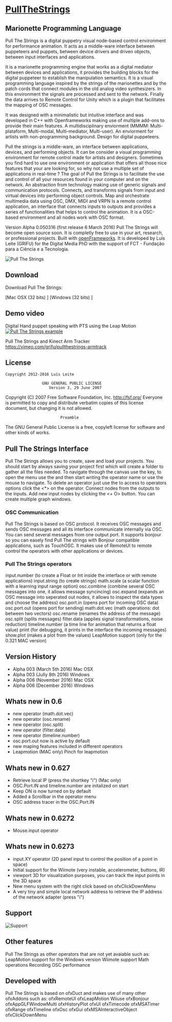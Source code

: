 # [PullTheStrings](http://www.virtualmarionette.grifu.com)

## Marionette Programming Language

Pull The Strings is a digital puppetry visual node-based control environment for performance animation.
It acts as a middle-ware interface between puppeteers and puppets, between device drivers and driven objects, between input interfaces and applications.

It is a marionette programming engine that works as a digital mediator between devices and applications, it provides the building blocks for the digital puppeteer to establish the manipulation semantics. It is a visual programming language inspired by the strings of the marionettes and by the patch cords that connect modules in the old analog video synthesizers. In this environment the signals are processed and sent to the network. Finally the data arrives to Remote Control for Unity which is a plugin that facilitates the mapping of OSC messages.

It was designed with a minimalistic but intuitive interface and was developed in C++ with Openframeworks making use of multiple add-ons to provide their main features. 
A multidisciplinary enviorment (MMMM:  Multi-plataform, Multi-modal, Multi-mediator, Multi-user).
An enviorment for artists with non-programming background. Design for digital puppeteers.


Pull the strings is a middle-ware, an interface between applications, devices, and performing objects. It can be consider a visual programming environment for remote control made for artists and designers.
Sometimes you find hard to use one environment or application that offers all those nice features that your are looking for, so why not use a multiple set of applications in real-time ?
The goal of Pull the Strings is to facilitate the use and control of all your resources found in your computer and on the network.
An abstraction from technology making use of generic signals and communication protocols.
Connects, and transforms signals from input and virtual devices into performing object controls. Map and orchestrate multimedia data using OSC, DMX, MIDI and VRPN
Is a remote control application, an interface that connects inputs to outputs and provides a series of functionalities that helps to control the animation. It is a OSC-based environment and all nodes work with OSC format.


Version Alpha 0.050316 (first release 6 March 2016)
Pull The Strings will become open source soon. It is completly free to use in your art, research, or professional projects.
Built with [openFrameworks](http://www.openframeworks.cc).
It is developed by Luís Leite (GRIFU) for the Digital Media PhD with the support of FCT - Fundação para a Ciência e a Tecnologia.


![Pull The Strings](http://www.grifu.com/vm/wp-content/uploads/2016/03/pull.jpg)


## Download

Download Pull The Strings: 

[Mac OSX (32 bits) ]
[Windows (32 bits) ]

## Demo video

Digital Hand puppet speaking with PTS using the Leap Motion
[![Pull The Strings example](https://i.vimeocdn.com/video/564533718_295x166.jpg)](https://vimeo.com/grifu/pts-talkinghead)


Pull The Strings and Kinect Arm Tracker
https://vimeo.com/grifu/pullthestrings-armtrack
## License

    Copyright 2012-2016 Luís Leite

                    GNU GENERAL PUBLIC LICENSE
                       Version 3, 29 June 2007

 Copyright (C) 2007 Free Software Foundation, Inc. <http://fsf.org/>
 Everyone is permitted to copy and distribute verbatim copies
 of this license document, but changing it is not allowed.

                            Preamble

  The GNU General Public License is a free, copyleft license for
software and other kinds of works.




## Pull The Strings Interface

Pull The Strings allows you to create, save and load your projects.
You should start by always saving your project first which will create a folder to gather all the files needed.
To navigate through the canvas use the <SPACE> key, to open the menu use the <TAB> and then start writing the operator name or use the mouse to navigate.
To delete an operator just use the <BACKSPACE> to access to operators options click the <*> on the operator.
Connect nodes from the outputs to the inputs. Add new input nodes by clicking the <+ O> button.
You can create multiple graph windows.


### OSC Communication
Pull The Strings is based on OSC protocol. It receives OSC messages and sends OSC messages and all its interface communicate internally via OSC.
You can send several messages from one output port.
It supports bonjour so you can easely find Pull The strings with Bonjour compatible applications, such as TouchOSC.
It makes use of RemoteUI to remote control the operators with other applications or devices.

### Pull The Strings operators

input.number (to create a Float or Int inside the interface or with remote applications)
input.string (to create strings)
math.scale (a scalar function with a learning input range option)
osc.combine (combine several OSC messages into one, it allows message syncincing)
osc.expand (expands an OSC message into seperated out nodes, it allows to inspect the data types and choose the address)
osc.port.in (opens port for incoming OSC data)
osc.port.out (opens port for sending)
math.dot.vec (math operations: dot between two vectors)
osc.rename (renames the address of the message)
osc.split (splits messages)
filter.data (applies signal transformations, noise reduction)
timeline.number (a time line for animation that returns a float value)
print (for debugging, it prints in the interface the incoming messages)
show.plot (makes a plot from the values)
LeapMotion support (only for the 0.321 MAC version)

## Version History

 - Alpha 003 (March 5th 2016) Mac OSX
 - Alpha 003 (Jully 8th 2016) Windows
 - Alpha 006 (November 2016) Mac OSX
 - Alpha 006 (December 2016) Windows

## Whats new in 0.6
- new operator (math.dot.vec)
- new operator (osc.rename)
- new operator (osc.split)
- new operator (filter.data)
- new operator (timeline.number)
- osc.port.out now is active by default
- new maping features included in different operators
- Leapmotion (MAC only) Pinch for leapmotion

## Whats new in 0.627
- Retrieve local IP (press the shortkey "i") (Mac only)
- OSC.Port.IN and timeline.number are initalized on start
- Keep ON is now turned on by default
- Added a Scrollbar in the operator menu
- OSC address tracer in the OSC.Port.IN

## Whats new in 0.6272
- Mouse.input operator

## Whats new in 0.6273
- input.XY operator (2D panel input to control the position of a point in space)
- Initial support for the Wiimote (very instable, accelerometer, buttons, IR)
- viewport 3D for visualization purposes, you can track the input points in the 3D space
- New menu system with the right click based on ofxClickDownMenu
- A very tiny and simple local network address to retrieve the IP address of the network adapter (press "i")

## Support

![Support](http://www.virtualmarionette.grifu.com)


## Other features
Pull The Strings as other operators that are not yet avaiable such as:
LeapMotion support for the Windows version
Wiimote support
Math operations
Recording OSC performance

## Developed with
Pull The Strings is based on ofxDuct and makes use of many other ofxAddons such as:
ofxRemoteUI
ofxLeapMotion
Wiiuse
ofxBonjour
ofxAppGLFWindowMulti
ofxHistoryPlot
ofxUI
ofxTimecode
ofxMSATimer
ofxRange
ofxTimeline
ofxOsc
ofxGui
ofxMSAInteractiveObject
ofxClickDownMenu
